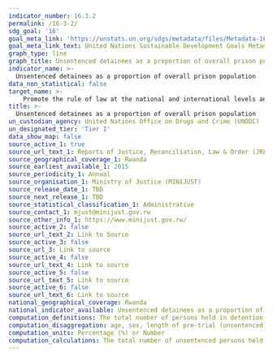 ```yaml
---
indicator_number: 16.3.2
permalink: /16-3-2/
sdg_goal: '16'
goal_meta_link: 'https://unstats.un.org/sdgs/metadata/files/Metadata-16-03-02.pdf'
goal_meta_link_text: United Nations Sustainable Development Goals Metadata (pdf 894kB)
graph_type: line
graph_title: Unsentenced detainees as a proportion of overall prison population
indicator_name: >-
  Unsentenced detainees as a proportion of overall prison population
data_non_statistical: false
target_name: >-
    Promote the rule of law at the national and international levels and ensure equal access to justice for all
title: >-
  Unsentenced detainees as a proportion of overall prison population
un_custodian_agency: United Nations Office on Drugs and Crime (UNODC)
un_designated_tier: 'Tier I'
data_show_map: false
source_active_1: true
source_url_text_1: Reports of Justice, Reconciliation, Law & Order (JRLOS) 
source_geographical_coverage_1: Rwanda
source_earliest_available_1: 2015
source_periodicity_1: Annual
source_organisation_1: Ministry of Justice (MINIJUST)
source_release_date_1: TBD
source_next_release_1: TBD
source_statistical_classification_1: Administrative
source_contact_1: mjust@minijust.gov.rw 
source_other_info_1: https://www.minijust.gov.rw/ 
source_active_2: false
source_url_text_2: Link to Source
source_active_3: false
source_url_3: Link to source
source_active_4: false
source_url_text_4: Link to source
source_active_5: false
source_url_text_5: Link to source
source_active_6: false
source_url_text_6: Link to source
national_geographical_coverage: Rwanda
national_indicator_available: Unsentenced detainees as a proportion of overall prison population
computation_definitions: The total number of persons held in detention who have not yet been sentenced, as a percentage of the total number of persons held in detention, on a specified date.
computation_disaggregation: age, sex, length of pre-trial (unsentenced) detention
computation_units: Percentage (%) or Number
computation_calculations: The total number of unsentenced persons held in detention divided by the total number of persons held in detention, on a specified date.
---
```

